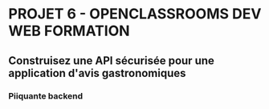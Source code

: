 # PROJET 6 - OPENCLASSROOMS DEV WEB FORMATION
## Construisez une API sécurisée pour une application d'avis gastronomiques
### Piiquante backend

